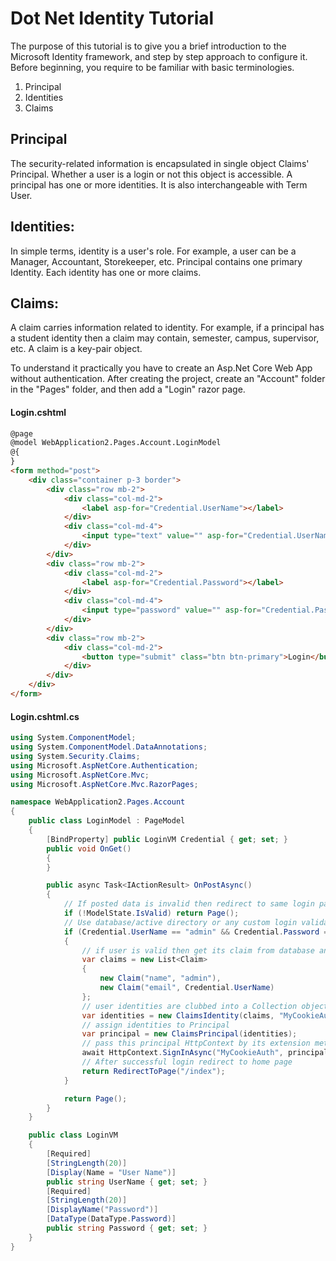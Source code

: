 # Dot Net Identity Tutorial
The purpose of this tutorial is to give you a brief introduction to the Microsoft Identity framework, and step by step approach to configure it. Before beginning, you require to be familiar with basic terminologies.
1. Principal
2. Identities
3. Claims

## Principal
The security-related information is encapsulated in single object  Claims' Principal. Whether a user is a login or not this object is accessible. A principal has one or more identities. It is also interchangeable with Term User.

## Identities:
In simple terms, identity is a user's role. For example, a user can be a Manager, Accountant, Storekeeper, etc. Principal contains one primary Identity. Each identity has one or more claims.

## Claims:
A claim carries information related to identity. For example, if a principal has a student identity then a claim may contain, semester, campus, supervisor, etc. A claim is a key-pair object.


To understand it practically you have to create an Asp.Net Core Web App without authentication.
After creating the project, create an "Account" folder in the "Pages" folder, and then add a "Login" razor page.
#### Login.cshtml
```html
@page
@model WebApplication2.Pages.Account.LoginModel
@{
}
<form method="post">
	<div class="container p-3 border">
		<div class="row mb-2">
			<div class="col-md-2">
				<label asp-for="Credential.UserName"></label>
			</div>
			<div class="col-md-4">
				<input type="text" value="" asp-for="Credential.UserName" class="form-control" />
			</div>
		</div>
		<div class="row mb-2">
			<div class="col-md-2">
				<label asp-for="Credential.Password"></label>
			</div>
			<div class="col-md-4">
				<input type="password" value="" asp-for="Credential.Password" class="form-control" />
			</div>
		</div>
		<div class="row mb-2">
			<div class="col-md-2">
				<button type="submit" class="btn btn-primary">Login</button>
			</div>
		</div>
	</div>
</form>

```
#### Login.cshtml.cs
```csharp
using System.ComponentModel;
using System.ComponentModel.DataAnnotations;
using System.Security.Claims;
using Microsoft.AspNetCore.Authentication;
using Microsoft.AspNetCore.Mvc;
using Microsoft.AspNetCore.Mvc.RazorPages;

namespace WebApplication2.Pages.Account
{
	public class LoginModel : PageModel
	{
		[BindProperty] public LoginVM Credential { get; set; }
		public void OnGet()
		{
		}

		public async Task<IActionResult> OnPostAsync()
		{
			// If posted data is invalid then redirect to same login page
			if (!ModelState.IsValid) return Page();
			// Use database/active directory or any custom login validation code here
			if (Credential.UserName == "admin" && Credential.Password == "admin")
			{
				// if user is valid then get its claim from database and set its claim
				var claims = new List<Claim>
				{
					new Claim("name", "admin"),
					new Claim("email", Credential.UserName)
				};
				// user identities are clubbed into a Collection object name "MyCookiesAuth"
				var identities = new ClaimsIdentity(claims, "MyCookieAuth");
				// assign identities to Principal
				var principal = new ClaimsPrincipal(identities);
				// pass this principal HttpContext by its extension method SignInAsync
				await HttpContext.SignInAsync("MyCookieAuth", principal);
				// After successful login redirect to home page
				return RedirectToPage("/index");
			}

			return Page();
		}
	}

	public class LoginVM
	{
		[Required]
		[StringLength(20)]
		[Display(Name = "User Name")]
		public string UserName { get; set; }
		[Required]
		[StringLength(20)]
		[DisplayName("Password")]
		[DataType(DataType.Password)]
		public string Password { get; set; }
	}
}


```
